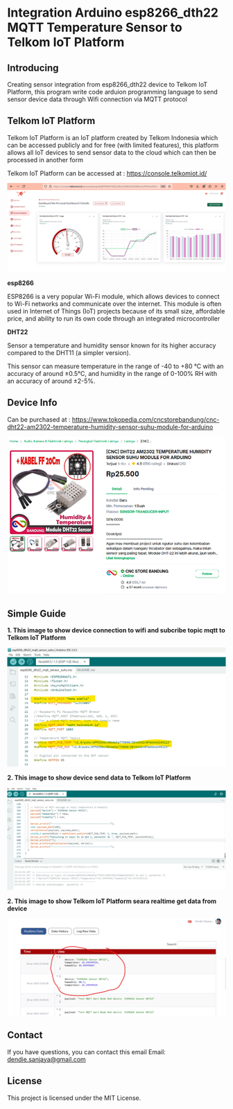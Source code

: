 # Integration Arduino esp8266_dth22 MQTT Temperature Sensor to Telkom IoT Platform

## Introducing

Creating sensor integration from esp8266_dth22 device to Telkom IoT Platform, this program  write code arduion programming language to send sensor device data
through Wifi connection via MQTT protocol

## Telkom IoT Platform

Telkom IoT Platform is an IoT platform created by Telkom Indonesia which can be accessed publicly and for free (with limited features), this platform allows all IoT devices to send sensor data to the cloud which can then be processed in another form

Telkom IoT Platform can be accessed at :  https://console.telkomiot.id/


![telkom iot](./screen_shoot_sample/telkom-iot-platform-2.png)


**esp8266**

ESP8266 is a very popular Wi-Fi module, which allows devices to connect to Wi-Fi networks and communicate over the internet. This module is often used in Internet of Things (IoT) projects because of its small size, affordable price, and ability to run its own code through an integrated microcontroller

**DHT22**

Sensor a temperature and humidity sensor known for its higher accuracy compared to the DHT11 (a simpler version).

This sensor can measure temperature in the range of -40 to +80 °C with an accuracy of around ±0.5°C, and humidity in the range of 0-100% RH with an accuracy of around ±2-5%.


## Device Info
Can be purchased at :
https://www.tokopedia.com/cncstorebandung/cnc-dht22-am2302-temperature-humidity-sensor-suhu-module-for-arduino

![device ](./screen_shoot_sample/device.png)


## Simple Guide

**1. This image to show device connection to wifi and subcribe topic mqtt to Telkom IoT Platform**

![Sample 1](./screen_shoot_sample/serial-monitor-2.png)

**2. This image to show device send data to Telkom IoT Platform**

![Sample 1](./screen_shoot_sample/serial-monitor.png)


**2. This image to show Telkom IoT Platform seara realtime get data from device**

![Sample 2](./screen_shoot_sample/telkom-iot-platform.png)



## Contact

If you have questions, you can contact this email
Email: dendie.sanjaya@gmail.com

## License

This project is licensed under the MIT License.
